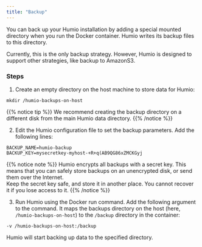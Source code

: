 ```yaml
---
title: "Backup"
---
```


You can back up your Humio installation by adding a special mounted directory
when you run the Docker container. Humio writes its backup files to this directory.

Currently, this is the only backup strategy. However, Humio is designed to
support other strategies, like backup to AmazonS3.

### Steps

1. Create an empty directory on the host machine to store data for Humio:

```shell
mkdir /humio-backups-on-host
```

{{% notice tip %}}
We recommend creating the backup directory on a different disk from the main
Humio data directory.
{{% /notice %}}

2. Edit the Humio configuration file to set the backup parameters. Add the following lines:


``` shell
BACKUP_NAME=humio-backup
BACKUP_KEY=mysecretkey-myhost-+R+q(AB9QG86xZMCKGyj
```

{{% notice note %}}
Humio encrypts all backups with a secret key. This means that you can safely
store backups on an unencrypted disk, or send them over the Internet.  
Keep the secret key safe, and store it in another place. You cannot recover
it if you lose access to it.
{{% /notice %}}

3. Run Humio using the Docker run command. Add the following argument to the command. It maps the backups directory on the host (here, `/humio-backups-on-host`) to the `/backup` directory in the container:

```shell
-v /humio-backups-on-host:/backup
```

Humio will start backing up data to the specified directory.
